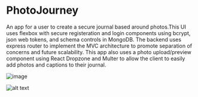 # PhotoJourney
An app for a user to create a secure journal based around photos.This UI uses flexbox with secure registeration and login components using bcrypt, json web tokens, and schema controls in MongoDB. The backend uses express router to implement the MVC architecture to promote separation of concerns and future scalability.
This app also uses a photo upload/preview component using React Dropzone and Multer to allow the client to easily add photos and captions to their journal.

![image](https://user-images.githubusercontent.com/63007109/110568143-8d084c80-8120-11eb-96f9-d2d142dda32b.png)




![alt text](https://photojourney.s3.amazonaws.com/PhotoJourneyLogin.png)
